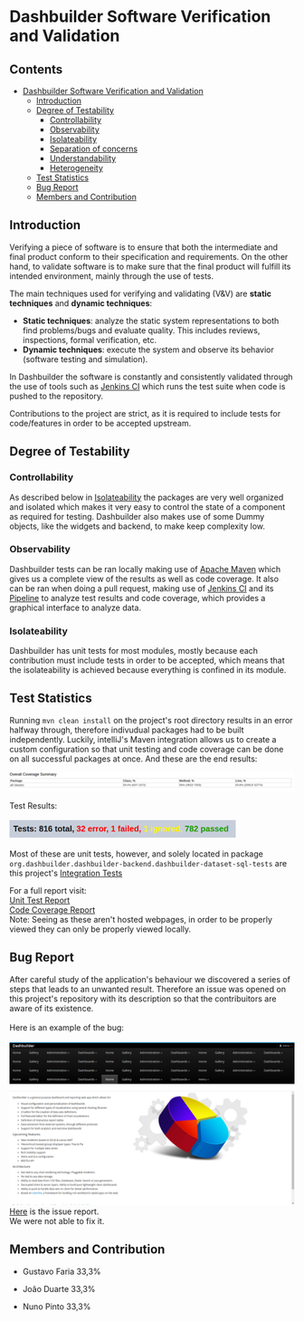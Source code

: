 # Dashbuilder Software Verification and Validation

## Contents
* [Dashbuilder Software Verification and Validation](#dashbuilder-software-verification-and-validation)
    * [Introduction](#introduction)
    * [Degree of Testability](#degree-of-testability)
        * [Controllability](#controllability)
        * [Observability](#observability)
        * [Isolateability](#isolateability)
        * [Separation of concerns](#separation-of-concerns)
        * [Understandability](#understandability)
        * [Heterogeneity](#heterogeneity)
    * [Test Statistics](#test-statistics)
    * [Bug Report](#bug-report)
    * [Members and Contribution](#members-and-contribution)

	
## Introduction

Verifying a piece of software is to ensure that both the intermediate and final product conform to their specification and requirements.
On the other hand, to validate software is to make sure that the final product will fulfill its intended environment, mainly through the use of tests.

The main techniques used for verifying and validating (V&V) are **static techniques** and **dynamic techniques**:

- **Static techniques**: analyze the static system representations to both find problems/bugs and evaluate quality. This includes reviews, inspections, formal verification, etc.
- **Dynamic techniques**: execute the system and observe its behavior (software testing and simulation).

In Dashbuilder the software is constantly and consistently validated through the use of tools such as [Jenkins CI](https://jenkins.io/) which runs the test suite when code is pushed to the repository.

Contributions to the project are strict, as it is required to include tests for code/features in order to be accepted upstream.


## Degree of Testability

### Controllability

As described below in [Isolateability](#isolateability) the packages are very well organized and isolated which makes it very easy to control the state of a component as required for testing.
Dashbuilder also makes use of some Dummy objects, like the widgets and backend, to make keep complexity low.


### Observability

Dashbuilder tests can be ran locally making use of [Apache Maven](https://maven.apache.org/) which gives us a complete view of the results as well as code coverage.
It also can be ran when doing a pull request, making use of [Jenkins CI](https://jenkins.io/) and its [Pipeline](https://jenkins.io/projects/blueocean/) to analyze test results and code coverage, which provides a graphical interface to analyze data.


### Isolateability

Dashbuilder has unit tests for most modules, mostly because each contribution must include tests in order to be accepted, which means that the isolateability is achieved because everything is confined in its module.



## Test Statistics

Running `mvn clean install` on the project's root directory results in an error halfway through, therefore indivudual packages had to be built independently. Luckily, intelliJ's Maven integration allows us to create a custom configuration so that unit testing and code coverage can be done on all successful packages at once. And these are the end results:

<img src="./images/tests/coverage.png" width="800"/>

Test Results:<br><br>
<img src="./images/tests/testResults.png" width="400"/>
<br><br>
Most of these are unit tests, however, and solely located in package `org.dashbuilder.dashbuilder-backend.dashbuilder-dataset-sql-tests` are this project's [Integration Tests](https://en.wikipedia.org/wiki/Integration_testing)
<br>

For a full report visit:
<br>
[Unit Test Report](http://htmlpreview.github.io/?https://github.com/fariagu/dashbuilder/blob/master/ESOF-docs/tests/testResults.html)
<br>
[Code Coverage Report](http://htmlpreview.github.io/?https://github.com/fariagu/dashbuilder/blob/master/ESOF-docs/tests/CodeCoverage/index.html)
<br>
Note: Seeing as these aren't hosted webpages, in order to be properly viewed they can only be properly viewed locally.


## Bug Report

After careful study of the application's behaviour we discovered a series of steps that leads to an unwanted result. Therefore an issue was opened on this project's repository with its description so that the contribuitors are aware of its existence.
<br><br>
Here is an example of the bug:<br><br>
<img src="./images/reallybadhome.png" width="600"/>
<br>
[Here](https://github.com/dashbuilder/dashbuilder/issues/263) is the issue report.
<br>
We were not able to fix it.

## Members and Contribution

- Gustavo Faria		33,3%		
	
- João Duarte		33,3%
	
- Nuno Pinto		33,3%
